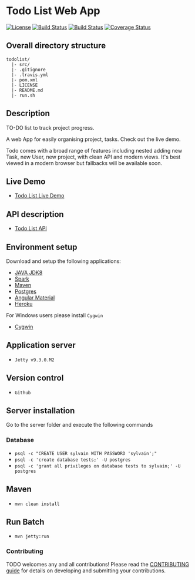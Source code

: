 # Todo List Web App

[![License](http://img.shields.io/:license-mit-blue.svg)](http://doge.mit-license.org) [![Build Status](https://api.travis-ci.org/kbouzidi/todolist.svg?branch=master)](https://travis-ci.org/kbouzidi/todolist/branches)  [![Build Status](https://codeship.com/projects/061c9970-ae2b-0133-3079-7e50fc25e7b7/status?branch=master)](https://codeship.com/projects/132245)
[![Coverage Status](https://coveralls.io/repos/github/kbouzidi/todolist/badge.svg?branch=master)](https://coveralls.io/github/kbouzidi/todolist?branch=master)


## Overall directory structure
```
todolist/
  |- src/
  |- .gitignore
  |- .travis.yml
  |- pom.xml
  |- LICENSE
  |- README.md
  |- run.sh
```

## Description 
TO-DO list to track project progress.

A web App for easily organising project, tasks. Check out the live demo.

Todo comes with a broad range of features including nested adding new Task, new User, new project, with clean API and modern views. 
It's best viewed in a modern browser but fallbacks will be available soon.

## Live Demo
 - [Todo List Live Demo](https://spark-todo.herokuapp.com) 
 

## API description
 
 - [Todo List API](http://docs.todolist21.apiary.io) 

## Environment setup
Download and setup the following applications:

- [JAVA JDK8](http://www.oracle.com/technetwork/java/javase/downloads/jdk8-downloads-2133151.html)  
- [Spark](http://sparkjava.com) 
- [Maven](https://maven.apache.org/)
- [Postgres](http://www.postgresql.org/)
- [Angular Material](https://material.angularjs.org/latest/)
- [Heroku](https://www.heroku.com)

For Windows users please install `Cygwin`

- [Cygwin](https://www.cygwin.com/)


## Application server
 - `Jetty v9.3.0.M2`

## Version control
 - `Github`

## Server installation 
Go to the server folder and execute the following commands

### Database
- `psql -c "CREATE USER sylvain WITH PASSWORD 'sylvain';"`
- `psql -c 'create database tests;' -U postgres`
- `psql -c 'grant all privileges on database tests to sylvain;' -U postgres`

## Maven
- `mvn clean install`

## Run Batch
 - `mvn jetty:run`


### Contributing

TODO welcomes any and all contributions! Please read the [CONTRIBUTING guide](https://github.com/kbouzidi/todolist/blob/master/CONTRIBUTING.md) for details on developing and submitting your contributions.